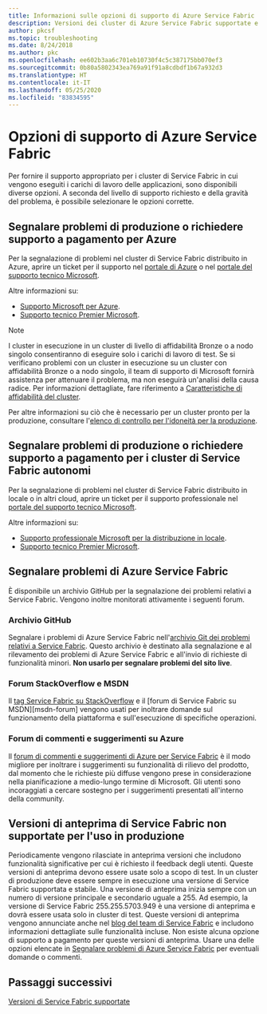 ```yaml
---
title: Informazioni sulle opzioni di supporto di Azure Service Fabric
description: Versioni dei cluster di Azure Service Fabric supportate e link ai ticket di supporto
author: pkcsf
ms.topic: troubleshooting
ms.date: 8/24/2018
ms.author: pkc
ms.openlocfilehash: ee602b3aa6c701eb10730f4c5c387175bb070ef3
ms.sourcegitcommit: 0b80a5802343ea769a91f91a8cdbdf1b67a932d3
ms.translationtype: HT
ms.contentlocale: it-IT
ms.lasthandoff: 05/25/2020
ms.locfileid: "83834595"
---
```

# <a name="azure-service-fabric-support-options"></a>Opzioni di supporto di Azure Service Fabric

Per fornire il supporto appropriato per i cluster di Service Fabric in cui vengono eseguiti i carichi di lavoro delle applicazioni, sono disponibili diverse opzioni. A seconda del livello di supporto richiesto e della gravità del problema, è possibile selezionare le opzioni corrette. 

## <a name="report-production-issues-or-request-paid-support-for-azure"></a>Segnalare problemi di produzione o richiedere supporto a pagamento per Azure

Per la segnalazione di problemi nel cluster di Service Fabric distribuito in Azure, aprire un ticket per il supporto nel [portale di Azure](https://ms.portal.azure.com/#blade/Microsoft_Azure_Support/HelpAndSupportBlade/overview) o nel [portale del supporto tecnico Microsoft](https://support.microsoft.com/oas/default.aspx?prid=16146).

Altre informazioni su:
 
- [Supporto Microsoft per Azure](https://azure.microsoft.com/support/plans/?b=16.44).
- [Supporto tecnico Premier Microsoft](https://support.microsoft.com/en-us/premier).

> [!Note]
> I cluster in esecuzione in un cluster di livello di affidabilità Bronze o a nodo singolo consentiranno di eseguire solo i carichi di lavoro di test. Se si verificano problemi con un cluster in esecuzione su un cluster con affidabilità Bronze o a nodo singolo, il team di supporto di Microsoft fornirà assistenza per attenuare il problema, ma non eseguirà un'analisi della causa radice. Per informazioni dettagliate, fare riferimento a [Caratteristiche di affidabilità del cluster](https://docs.microsoft.com/azure/service-fabric/service-fabric-cluster-capacity#the-reliability-characteristics-of-the-cluster).
>
> Per altre informazioni su ciò che è necessario per un cluster pronto per la produzione, consultare l'[elenco di controllo per l'idoneità per la produzione](https://docs.microsoft.com/azure/service-fabric/service-fabric-production-readiness-checklist).

<a id="getlivesitesupportonprem"></a>

## <a name="report-production-issues-or-request-paid-support-for-standalone-service-fabric-clusters"></a>Segnalare problemi di produzione o richiedere supporto a pagamento per i cluster di Service Fabric autonomi

Per la segnalazione di problemi nel cluster di Service Fabric distribuito in locale o in altri cloud, aprire un ticket per il supporto professionale nel [portale del supporto tecnico Microsoft](https://portal.azure.com/#blade/Microsoft_Azure_Support/HelpAndSupportBlade/overview).

Altre informazioni su:

- [Supporto professionale Microsoft per la distribuzione in locale](https://support.microsoft.com/en-us/gp/offerprophone?wa=wsignin1.0).
- [Supporto tecnico Premier Microsoft](https://support.microsoft.com/en-us/premier).

## <a name="report-azure-service-fabric-issues"></a>Segnalare problemi di Azure Service Fabric

È disponibile un archivio GitHub per la segnalazione dei problemi relativi a Service Fabric.  Vengono inoltre monitorati attivamente i seguenti forum.

### <a name="github-repo"></a>Archivio GitHub 

Segnalare i problemi di Azure Service Fabric nell'[archivio Git dei problemi relativi a Service Fabric](https://github.com/Azure/service-fabric-issues). Questo archivio è destinato alla segnalazione e al rilevamento dei problemi di Azure Service Fabric e all'invio di richieste di funzionalità minori. **Non usarlo per segnalare problemi del sito live**.

### <a name="stackoverflow-and-msdn-forums"></a>Forum StackOverflow e MSDN

Il [tag Service Fabric su StackOverflow][stackoverflow] e il [forum di Service Fabric su MSDN][msdn-forum] vengono usati per inoltrare domande sul funzionamento della piattaforma e sull'esecuzione di specifiche operazioni.

### <a name="azure-feedback-forum"></a>Forum di commenti e suggerimenti su Azure

Il [forum di commenti e suggerimenti di Azure per Service Fabric][uservoice-forum] è il modo migliore per inoltrare i suggerimenti su funzionalità di rilievo del prodotto, dal momento che le richieste più diffuse vengono prese in considerazione nella pianificazione a medio-lungo termine di Microsoft. Gli utenti sono incoraggiati a cercare sostegno per i suggerimenti presentati all'interno della community.

## <a name="service-fabric-preview-versions---unsupported-for-production-use"></a>Versioni di anteprima di Service Fabric non supportate per l'uso in produzione

Periodicamente vengono rilasciate in anteprima versioni che includono funzionalità significative per cui è richiesto il feedback degli utenti. Queste versioni di anteprima devono essere usate solo a scopo di test. In un cluster di produzione deve essere sempre in esecuzione una versione di Service Fabric supportata e stabile. Una versione di anteprima inizia sempre con un numero di versione principale e secondario uguale a 255. Ad esempio, la versione di Service Fabric 255.255.5703.949 è una versione di anteprima e dovrà essere usata solo in cluster di test. Queste versioni di anteprima vengono annunciate anche nel [blog del team di Service Fabric](https://blogs.msdn.microsoft.com/azureservicefabric) e includono informazioni dettagliate sulle funzionalità incluse.
Non esiste alcuna opzione di supporto a pagamento per queste versioni di anteprima. Usare una delle opzioni elencate in [Segnalare problemi di Azure Service Fabric](https://docs.microsoft.com/azure/service-fabric/service-fabric-support#report-azure-service-fabric-issues) per eventuali domande o commenti.

## <a name="next-steps"></a>Passaggi successivi

[Versioni di Service Fabric supportate](service-fabric-versions.md)

<!--references-->
[Microsoft Q&A question page]: https://docs.microsoft.com/answers/topics/azure-service-fabric.html
[stackoverflow]: https://stackoverflow.com/questions/tagged/azure-service-fabric
[uservoice-forum]: https://feedback.azure.com/forums/293901-service-fabric
[acom-docs]: https://aka.ms/servicefabricdocs
[sample-repos]: https://aka.ms/servicefabricsamples
